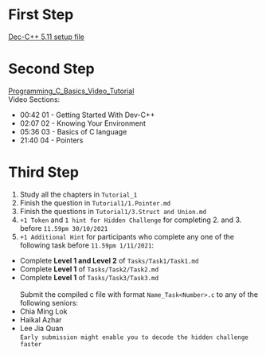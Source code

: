 # First Step
[Dec-C++ 5.11 setup file](https://sourceforge.net/projects/orwelldevcpp/)<br/>

# Second Step
[Programming_C_Basics_Video_Tutorial](https://drive.google.com/file/d/1ttt10ukCFXDbaoXZ3gKMYHYkA4KaXPf_/view?usp=sharing)<br/>
  Video Sections:<br/>
- 00:42  01 - Getting Started With Dev-C++
- 02:07  02 - Knowing Your Environment
- 05:36  03 - Basics of C language
- 21:40  04 - Pointers

# Third Step
1. Study all the chapters in `Tutorial_1`
2. Finish the question in `Tutorial1/1.Pointer.md`
3. Finish the questions in `Tutorial1/3.Struct and Union.md`
4. `+1 Token`  and `1 hint for Hidden Challenge` for completing 2. and 3. before `11.59pm 30/10/2021`
5. `+1 Additional Hint` for participants who complete any one of the following task before `11.59pm 1/11/2021`:
  -  Complete **Level 1 and Level 2** of `Tasks/Task1/Task1.md`
  -  Complete **Level 1** of `Tasks/Task2/Task2.md`
  -  Complete **Level 1** of `Tasks/Task3/Task3.md`<br/><br/>
Submit the compiled c file with format `Name_Task<Number>.c` to any of the following seniors:
  - Chia Ming Lok
  - Haikal Azhar
  - Lee Jia Quan<br/>
`Early submission might enable you to decode the hidden challenge faster`
